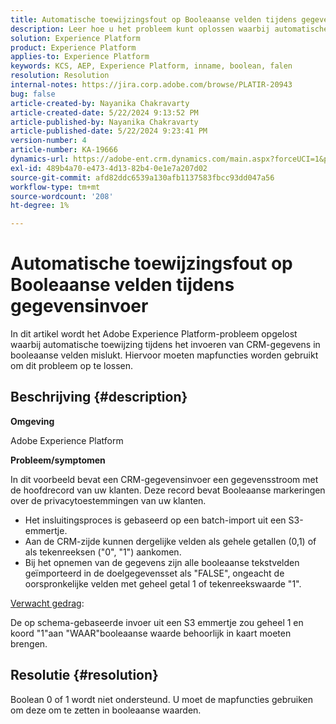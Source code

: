 ```yaml
---
title: Automatische toewijzingsfout op Booleaanse velden tijdens gegevensinvoer
description: Leer hoe u het probleem kunt oplossen waarbij automatische toewijzing in booleaanse velden mislukt tijdens gegevensinvoer
solution: Experience Platform
product: Experience Platform
applies-to: Experience Platform
keywords: KCS, AEP, Experience Platform, inname, boolean, falen
resolution: Resolution
internal-notes: https://jira.corp.adobe.com/browse/PLATIR-20943
bug: false
article-created-by: Nayanika Chakravarty
article-created-date: 5/22/2024 9:13:52 PM
article-published-by: Nayanika Chakravarty
article-published-date: 5/22/2024 9:23:41 PM
version-number: 4
article-number: KA-19666
dynamics-url: https://adobe-ent.crm.dynamics.com/main.aspx?forceUCI=1&pagetype=entityrecord&etn=knowledgearticle&id=b41f0a30-8018-ef11-9f8a-6045bd026dc7
exl-id: 489b4a70-e473-4d13-82b4-0e1e7a207d02
source-git-commit: afd82ddc6539a130afb1137583fbcc93dd047a56
workflow-type: tm+mt
source-wordcount: '208'
ht-degree: 1%

---
```


# Automatische toewijzingsfout op Booleaanse velden tijdens gegevensinvoer


In dit artikel wordt het Adobe Experience Platform-probleem opgelost waarbij automatische toewijzing tijdens het invoeren van CRM-gegevens in booleaanse velden mislukt. Hiervoor moeten mapfuncties worden gebruikt om dit probleem op te lossen.

## Beschrijving {#description}


<b>Omgeving</b>

Adobe Experience Platform

<b>Probleem/symptomen</b>

In dit voorbeeld bevat een CRM-gegevensinvoer een gegevensstroom met de hoofdrecord van uw klanten. Deze record bevat Booleaanse markeringen over de privacytoestemmingen van uw klanten.

- Het insluitingsproces is gebaseerd op een batch-import uit een S3-emmertje.
- Aan de CRM-zijde kunnen dergelijke velden als gehele getallen (0,1) of als tekenreeksen (&quot;0&quot;, &quot;1&quot;) aankomen.
- Bij het opnemen van de gegevens zijn alle booleaanse tekstvelden geïmporteerd in de doelgegevensset als &quot;FALSE&quot;, ongeacht de oorspronkelijke velden met geheel getal 1 of tekenreekswaarde &quot;1&quot;.


<u>Verwacht gedrag</u>:

De op schema-gebaseerde invoer uit een S3 emmertje zou geheel 1 en koord &quot;1&quot;aan &quot;WAAR&quot;booleaanse waarde behoorlijk in kaart moeten brengen.


## Resolutie {#resolution}


Boolean 0 of 1 wordt niet ondersteund. U moet de mapfuncties gebruiken om deze om te zetten in booleaanse waarden.
